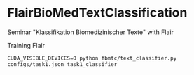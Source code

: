 # FlairBioMedTextClassification
Seminar "Klassifikation Biomedizinischer Texte" with Flair

Training Flair
```
CUDA_VISIBLE_DEVICES=0 python fbmtc/text_classifier.py configs/task1.json task1_classifier
```